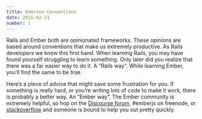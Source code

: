```yaml
---
title: Embrace Conventions
date: 2015-02-21
number: 1
---
```


Rails and Ember both are opinionated frameworks. These opinions are based around conventions that make us extremely productive. As Rails developers we know this first hand. When learning Rails, you may have found yourself struggling to learn something. Only later did you realize that there was a far easier way to do it. A “Rails way”. While learning Ember, you’ll find the same to be true.

Here’s a piece of advice that might save some frustration for you. If something is really hard, or you’re writing lots of code to make it work, there is probably a better way. An “Ember way”. The Ember community is extremely helpful, so hop on the [Discourse forum](http://discuss.emberjs.com/), #emberjs on freenode, or [stackoverflow](http://stackoverflow.com/questions/tagged/ember.js) and someone is bound to help you out pretty quickly.